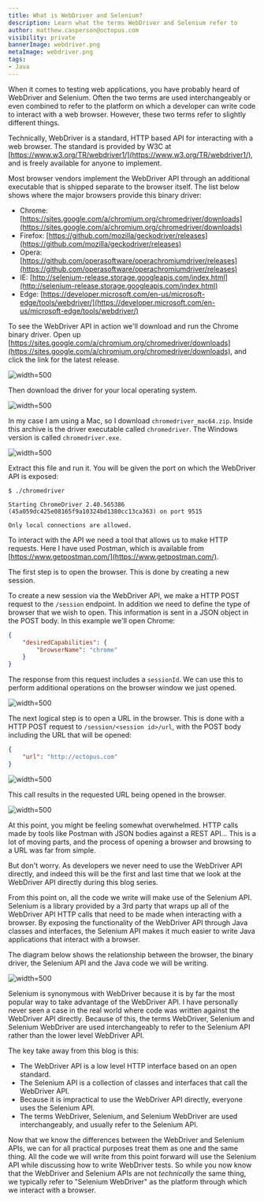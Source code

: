 ```yaml
---
title: What is WebDriver and Selenium?
description: Learn what the terms WebDriver and Selenium refer to
author: matthew.casperson@octopus.com
visibility: private
bannerImage: webdriver.png
metaImage: webdriver.png
tags:
- Java
---
```


When it comes to testing web applications, you have probably heard of WebDriver and Selenium. Often the two terms are used interchangeably or even combined to refer to the platform on which a developer can write code to interact with a web browser. However, these two terms refer to slightly different things.

Technically, WebDriver is a standard, HTTP based API for interacting with a web browser. The standard is provided by W3C at [https://www.w3.org/TR/webdriver1/](https://www.w3.org/TR/webdriver1/), and is freely available for anyone to implement.

Most browser vendors implement the WebDriver API through an additional executable that is shipped separate to the browser itself. The list below shows where the major browsers provide this binary driver:

-   Chrome: [https://sites.google.com/a/chromium.org/chromedriver/downloads](https://sites.google.com/a/chromium.org/chromedriver/downloads)
-   Firefox: [https://github.com/mozilla/geckodriver/releases](https://github.com/mozilla/geckodriver/releases)
-   Opera: [https://github.com/operasoftware/operachromiumdriver/releases](https://github.com/operasoftware/operachromiumdriver/releases)
-   IE: [http://selenium-release.storage.googleapis.com/index.html](http://selenium-release.storage.googleapis.com/index.html)
-   Edge: [https://developer.microsoft.com/en-us/microsoft-edge/tools/webdriver/](https://developer.microsoft.com/en-us/microsoft-edge/tools/webdriver/)

To see the WebDriver API in action we'll download and run the Chrome binary driver. Open up [https://sites.google.com/a/chromium.org/chromedriver/downloads](https://sites.google.com/a/chromium.org/chromedriver/downloads), and click the link for the latest release.

![](image1.png "width=500")

Then download the driver for your local operating system.

![](image2.png "width=500")

In my case I am using a Mac, so I download `chromedriver_mac64.zip`. Inside this archive is the driver executable called `chromedriver`. The Windows version is called `chromedriver.exe`.

![](image3.png "width=500")

Extract this file and run it. You will be given the port on which the WebDriver API is exposed:

```
$ ./chromedriver

Starting ChromeDriver 2.40.565386
(45a059dc425e08165f9a10324bd1380cc13ca363) on port 9515

Only local connections are allowed.
```

To interact with the API we need a tool that allows us to make HTTP requests. Here I have used Postman, which is available from [https://www.getpostman.com/](https://www.getpostman.com/).

The first step is to open the browser. This is done by creating a new session.

To create a new session via the WebDriver API, we make a HTTP POST request to the `/session` endpoint. In addition we need to define the type of browser that we wish to open. This information is sent in a JSON object in the POST body. In this example we'll open Chrome:

```json
{
	"desiredCapabilities": {
		"browserName": "chrome"
	}
}
```

The response from this request includes a `sessionId`. We can use this to perform additional operations on the browser window we just opened.

![](image4.png "width=500")

The next logical step is to open a URL in the browser. This is done with a HTTP POST request to `/session/<session id>/url`, with the POST body including the URL that will be opened:

```json
{
	"url": "http://octopus.com"
}
```

![](image5.png "width=500")

This call results in the requested URL being opened in the browser.

![](image6.png "width=500")

At this point, you might be feeling somewhat overwhelmed. HTTP calls made by tools like Postman with JSON bodies against a REST API... This is a lot of moving parts, and the process of opening a browser and browsing to a URL was far from simple.

But don't worry. As developers we never need to use the WebDriver API directly, and indeed this will be the first and last time that we look at the WebDriver API directly during this blog series.

From this point on, all the code we write will make use of the Selenium API. Selenium is a library provided by a 3rd party that wraps up all of the WebDriver API HTTP calls that need to be made when interacting with a browser. By exposing the functionality of the WebDriver API through Java classes and interfaces, the Selenium API makes it much easier to write Java applications that interact with a browser.

The diagram below shows the relationship between the browser, the binary driver, the Selenium API and the Java code we will be writing.

![](image7.png "width=500")

Selenium is synonymous with WebDriver because it is by far the most popular way to take advantage of the WebDriver API. I have personally never seen a case in the real world where code was written against the WebDriver API directly. Because of this, the terms WebDriver, Selenium and Selenium WebDriver are used interchangeably to refer to the Selenium API rather than the lower level WebDriver API.

The key take away from this blog is this:

-   The WebDriver API is a low level HTTP interface based on an open standard.
-   The Selenium API is a collection of classes and interfaces that call the WebDriver API.
-   Because it is impractical to use the WebDriver API directly, everyone uses the Selenium API.
-   The terms WebDriver, Selenium, and Selenium WebDriver are used interchangeably, and usually refer to the Selenium API.

Now that we know the differences between the WebDriver and Selenium APIs, we can for all practical purposes treat them as one and the same thing. All the code we will write from this point forward will use the Selenium API while discussing how to write WebDriver tests. So while you now know that the WebDriver and Selenium APIs are not *technically* the same thing, we typically refer to "Selenium WebDriver" as the platform through which we interact with a browser.
